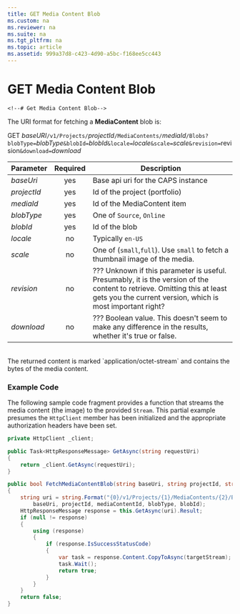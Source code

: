 ```yaml
---
title: GET Media Content Blob
ms.custom: na
ms.reviewer: na
ms.suite: na
ms.tgt_pltfrm: na
ms.topic: article
ms.assetid: 999a37d8-c423-4d90-a5bc-f168ee5cc443
---
```

# GET Media Content Blob
`<!--# Get Media Content Blob-->`

The URI format for fetching a **MediaContent** blob is:

GET _baseURI_`/v1/Projects/`_projectId_`/MediaContents/`_mediaId_`/Blobs?blobType=`_blobType_`&blobId=`_blobId_`&locale=`_locale_`&scale=`_scale_`&revision=`revision`&download=`_download_

Parameter | Required | Description
--- | :---: | ---
_baseUri_   | yes | Base api uri for the CAPS instance
_projectId_ | yes | Id of the project (portfolio)
_mediaId_   | yes | Id of the MediaContent item
_blobType_  | yes | One of `Source`, `Online`
_blobId_    | yes | Id of the blob
_locale_    | no  | Typically `en-US`
_scale_     | no  | One of (`small`,`full`). Use `small` to fetch a thumbnail image of the media.
_revision_  | no  | ??? Unknown if this parameter is useful. Presumably, it is the version of the content to retrieve.  Omitting this at least gets you the current version, which is most important right?
_download_  | no  | ??? Boolean value. This doesn't seem to make any difference in the results, whether it's true or false. 
<br/>
The returned content is marked `application/octet-stream` and contains the bytes of the media content.

### Example Code

The following sample code fragment provides a function that streams the media content (the image) to the provided `Stream`. This partial example presumes the `HttpClient` member has been initialized and the appropriate authorization headers have been set. 
 
```C#
private HttpClient _client;

public Task<HttpResponseMessage> GetAsync(string requestUri)
{
    return _client.GetAsync(requestUri);
}

public bool FetchMediaContentBlob(string baseUri, string projectId, string mediaContentId, string blobType, string blobId, Stream targetStream)
{
    string uri = string.Format("{0}/v1/Projects/{1}/MediaContents/{2}/Blobs?blobType={3}&blobId={4}&locale=en-US", 
        baseUri, projectId, mediaContentId, blobType, blobId);
    HttpResponseMessage response = this.GetAsync(uri).Result;
    if (null != response)
    {
        using (response)
        {
            if (response.IsSuccessStatusCode)
            {
                var task = response.Content.CopyToAsync(targetStream);
                task.Wait();
                return true;
            }
        }
    }
    return false;
}
```